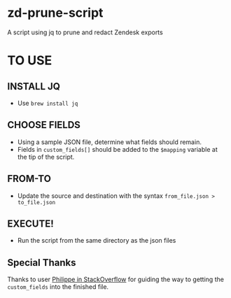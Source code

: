 # zd-prune-script
A script using jq to prune and redact Zendesk exports

# TO USE

## INSTALL JQ
* Use `brew install jq`

## CHOOSE FIELDS
* Using a sample JSON file, determine what fields should remain.
* Fields in `custom_fields[]` should be added to the `$mapping` variable at the tip of the script.

## FROM-TO
* Update the source and destination with the syntax `from_file.json > to_file.json`

## EXECUTE!
* Run the script from the same directory as the json files

## Special Thanks
Thanks to user [Philippe in StackOverflow](https://stackoverflow.com/questions/72065049/jq-filtering-a-massive-json-with-nested-arrays-efficiently) for guiding the way to getting the `custom_fields` into the finished file. 
